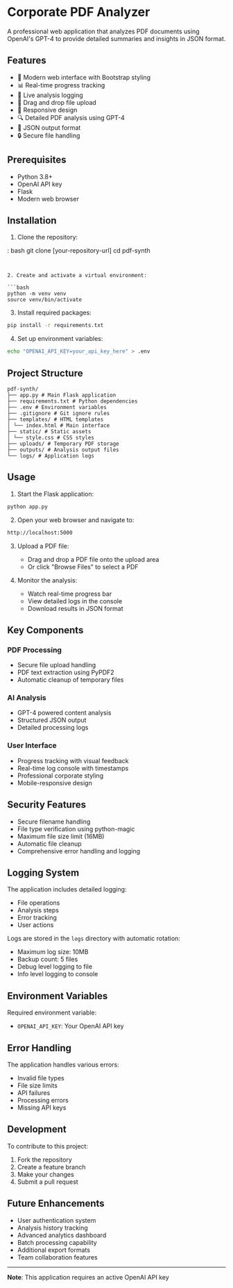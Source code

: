 # Corporate PDF Analyzer

A professional web application that analyzes PDF documents using OpenAI's GPT-4 to provide detailed summaries and insights in JSON format.

## Features

- 🚀 Modern web interface with Bootstrap styling
- 📊 Real-time progress tracking
- 📝 Live analysis logging
- 🔄 Drag and drop file upload
- 📱 Responsive design
- 🔍 Detailed PDF analysis using GPT-4
- 💾 JSON output format
- 🔒 Secure file handling

## Prerequisites

- Python 3.8+
- OpenAI API key
- Flask
- Modern web browser

## Installation

1. Clone the repository:

:
bash
git clone [your-repository-url]
cd pdf-synth
```


2. Create and activate a virtual environment:

```bash
python -m venv venv
source venv/bin/activate
```
3. Install required packages:

```bash
pip install -r requirements.txt
```

4. Set up environment variables:
```bash
echo "OPENAI_API_KEY=your_api_key_here" > .env
```

## Project Structure
```
pdf-synth/
├── app.py # Main Flask application
├── requirements.txt # Python dependencies
├── .env # Environment variables
├── .gitignore # Git ignore rules
├── templates/ # HTML templates
│ └── index.html # Main interface
├── static/ # Static assets
│ └── style.css # CSS styles
├── uploads/ # Temporary PDF storage
├── outputs/ # Analysis output files
└── logs/ # Application logs
```

## Usage

1. Start the Flask application:
```bash
python app.py
```

2. Open your web browser and navigate to:
```bash
http://localhost:5000
```

3. Upload a PDF file:
   - Drag and drop a PDF file onto the upload area
   - Or click "Browse Files" to select a PDF

4. Monitor the analysis:
   - Watch real-time progress bar
   - View detailed logs in the console
   - Download results in JSON format

## Key Components

### PDF Processing
- Secure file upload handling
- PDF text extraction using PyPDF2
- Automatic cleanup of temporary files

### AI Analysis
- GPT-4 powered content analysis
- Structured JSON output
- Detailed processing logs

### User Interface
- Progress tracking with visual feedback
- Real-time log console with timestamps
- Professional corporate styling
- Mobile-responsive design

## Security Features

- Secure filename handling
- File type verification using python-magic
- Maximum file size limit (16MB)
- Automatic file cleanup
- Comprehensive error handling and logging

## Logging System

The application includes detailed logging:
- File operations
- Analysis steps
- Error tracking
- User actions

Logs are stored in the `logs` directory with automatic rotation:
- Maximum log size: 10MB
- Backup count: 5 files
- Debug level logging to file
- Info level logging to console

## Environment Variables

Required environment variable:
- `OPENAI_API_KEY`: Your OpenAI API key

## Error Handling

The application handles various errors:
- Invalid file types
- File size limits
- API failures
- Processing errors
- Missing API keys

## Development

To contribute to this project:

1. Fork the repository
2. Create a feature branch
3. Make your changes
4. Submit a pull request

## Future Enhancements

- User authentication system
- Analysis history tracking
- Advanced analytics dashboard
- Batch processing capability
- Additional export formats
- Team collaboration features


---

**Note**: This application requires an active OpenAI API key 